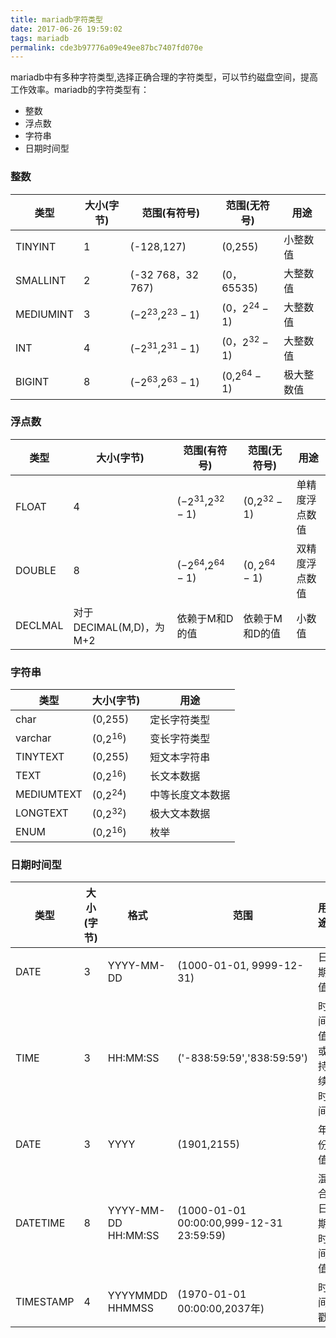 ```yaml
---
title: mariadb字符类型
date: 2017-06-26 19:59:02
tags: mariadb
permalink: cde3b97776a09e49ee87bc7407fd070e
---
```

mariadb中有多种字符类型,选择正确合理的字符类型，可以节约磁盘空间，提高工作效率。mariadb的字符类型有：

* 整数
* 浮点数
* 字符串
* 日期时间型


### 整数
|类型|大小(字节)|范围(有符号)|范围(无符号)|用途|
|---|---|-----------|-----------|--------|
|TINYINT|1|(-128,127)|(0,255)|小整数值|
|SMALLINT|2|(-32 768，32 767)|(0，65535)|大整数值|
|MEDIUMINT|3|($-2^{23}$,$2^{23}-1$)|(0，$2^{24}-1$)|大整数值|
|INT|4|($-2^{31}$,$2^{31}-1$)|(0，$2^{32}-1$)|大整数值|
|BIGINT|8|($-2^{63}$,$2^{63}-1$)|(0,$2^{64}-1$)|极大整数值|
### 浮点数
|类型|大小(字节)|范围(有符号)|范围(无符号)|用途|
|---|---|-----------|-----------|--------|
|FLOAT|4|($-2^{31}$,$2^{32}-1$)|(0,$2^{32}-1$)|单精度浮点数值|
|DOUBLE|8|($-2^{64}$,$2^{64}-1$)|($0,2^{64}-1$)|双精度浮点数值|
|DECLMAL|对于DECIMAL(M,D)，为M+2|依赖于M和D的值|依赖于M和D的值|小数值|
### 字符串
|类型|大小(字节)|用途|
|----|--------|---|
|char|(0,255)|定长字符类型|
|varchar|(0,$2^{16}$)|变长字符类型|
|TINYTEXT|(0,255)|短文本字符串|
|TEXT|(0,$2^{16}$)|长文本数据|
|MEDIUMTEXT|(0,$2^{24}$)|中等长度文本数据|
|LONGTEXT|(0,$2^{32}$)|极大文本数据|
|ENUM|(0,$2^{16}$)|枚举|
### 日期时间型
|类型|大小(字节)|格式|范围|用途|
|----|--------|---|----|---|
|DATE|3|YYYY-MM-DD|(1000-01-01, 9999-12-31)|日期值|
|TIME|3|HH:MM:SS|('-838:59:59','838:59:59')|时间值或持续时间|
|DATE|3|YYYY|(1901,2155)|年份值|
|DATETIME|8|YYYY-MM-DD HH:MM:SS|(1000-01-01 00:00:00,999-12-31 23:59:59)|混合日期时间值|
|TIMESTAMP|4|YYYYMMDD HHMMSS|(1970-01-01 00:00:00,2037年)|时间戳|
